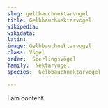```yaml
---
slug: gelbbauchnektarvogel
title: Gelbbauchnektarvogel
wikipedia: 
wikidata: 
latin:
image: Gelbbauchnektarvogel
class: Vögel
order:  Sperlingsvögel
family:  Nektarvögel
species:  Gelbbauchnektarvogel

---
```


I am content.
